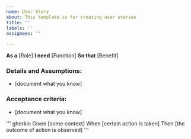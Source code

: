 ```yaml
---
name: User Story
about: This template is for creating user stories
title: ''
labels: ''
assignees: ''

---
```


**As a** [Role]
**I need** [Function]
**So that** [Benefit]

### Details and Assumptions:
* [document what you know]

### Acceptance criteria:
* [document what you know]

''' gherkin
Given [some context]
When [certain action is taken]
Then [the outcome of action is observed]
'''
